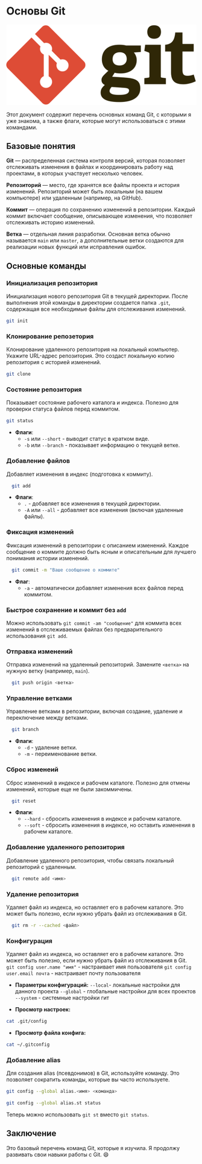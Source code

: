 
# Основы Git

![title picture](img/img-git.png)

Этот документ содержит перечень основных команд Git, с которыми я уже знакома, а также флаги, которые могут использоваться с этими командами.

## Базовые понятия

**Git** — распределенная система контроля версий, которая позволяет отслеживать изменения в файлах и координировать работу над проектами, в которых участвует несколько человек.

**Репозиторий** — место, где хранятся все файлы проекта и история изменений. Репозиторий может быть локальным (на вашем компьютере) или удаленным (например, на GitHub).

**Коммит** — операция по сохранению изменений в репозитории. Каждый коммит включает сообщение, описывающее изменения, что позволяет отслеживать историю изменений.

**Ветка** — отдельная линия разработки. Основная ветка обычно называется `main` или `master`, а дополнительные ветки создаются для реализации новых функций или исправления ошибок.

## Основные команды

### Инициализация репозитория

 Инициализация нового репозитория Git в текущей директории. После выполнения этой команды в директории создается папка `.git`, содержащая все необходимые файлы для отслеживания изменений.

```bash
git init 
```

### Клонирование репозетория

 Клонирование удаленного репозитория на локальный компьютер. Укажите URL-адрес репозитория. Это создаст локальную копию репозитория с историей изменений.

```bash
git clone 
```

### Состояние репозитория

 Показывает состояние рабочего каталога и индекса. Полезно для проверки статуса файлов перед коммитом.

```bash
git status
```

- **Флаги**:
  - `-s` или `--short` - выводит статус в кратком виде.
  - `-b` или `--branch` - показывает информацию о текущей ветке.

### Добавление файлов

Добавляет изменения в индекс (подготовка к коммиту).

```bash
  git add 
```

- **Флаги**:
  - `.` - добавляет все изменения в текущей директории.
  - `-A` или `--all` - добавляет все изменения (включая удаленные файлы).

### Фиксация изменений

 Фиксация изменений в репозитории с описанием изменений. Каждое сообщение о коммите должно быть ясным и описательным для лучшего понимания истории изменений.

```bash
  git commit -m "Ваше сообщение о коммите"
```

- **Флаг**:
  - `-a` - автоматически добавляет изменения всех файлов перед коммитом.

### Быстрое сохранение и коммит без `add`

 Можно использовать `git commit -am "сообщение"` для коммита всех изменений в отслеживаемых файлах без предварительного использования `git add`.

### Отправка изменений

 Отправка изменений на удаленный репозиторий. Замените `<ветка>` на нужную ветку (например, `main`).

```bash
  git push origin <ветка>
```

### Управление ветками

 Управление ветками в репозитории, включая создание, удаление и переключение между ветками.

```bash
  git branch 
```

- **Флаги**:
  - `-d` - удаление ветки.
  - `-m` - переименование ветки.

### Сброс изменеий

 Сброс изменений в индексе и рабочем каталоге. Полезно для отмены изменений, которые еще не были закоммичены.

```bash
  git reset 
```

- **Флаги**:
  - `--hard` - сбросить изменения в индексе и рабочем каталоге.
  - `--soft` - сбросить изменения в индексе, но оставить изменения в рабочем каталоге.

### Добавление удаленного репозитория

 Добавление удаленного репозитория, чтобы связать локальный репозиторий с удаленным.

```bash
  git remote add <имя>
```

### Удаление репозитория

 Удаляет файл из индекса, но оставляет его в рабочем каталоге. Это может быть полезно, если нужно убрать файл из отслеживания в Git.

```bash
  git rm -r --cached <файл>
```

### Конфигурация

 Удаляет файл из индекса, но оставляет его в рабочем каталоге. Это может быть полезно, если нужно убрать файл из отслеживания в Git.
`git config user.name "имя"` - настраивает имя пользователя
`git config user.email почта` - настраивает почту пользователя

- **Параметры конфигураций:**
`--local`- локальные настройки для данного проекта
`--global` - глобальные настройки для всех проектов
`--system` - системные настройки гит

- **Просмотр настроек:**

```bash
cat .git/config
```

- **Просмотр файла конфига:**

```bash
cat ~/.gitconfig
```

### Добавление alias

 Для создания alias (псевдонимов) в Git, используйте команду. Это позволяет сократить команды, которые вы часто используете.

```bash
git config --global alias.<имя> <команда>
```

```bash
git config --global alias.st status
```

Теперь можно использовать `git st` вместо `git status`.

## Заключение

Это базовый перечень команд Git, которые я изучила. Я продолжу развивать свои навыки работы с Git. :smile:
